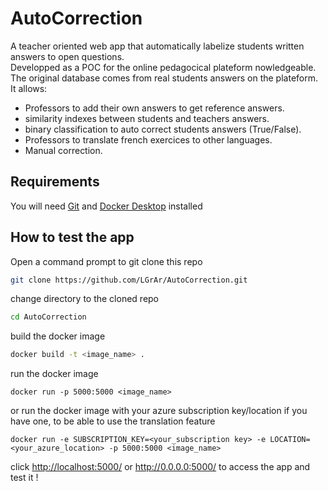 # AutoCorrection
A teacher oriented web app that automatically labelize students written answers to open questions.\
Developped as a POC for the online pedagocical plateform nowledgeable.\
The original database comes from real students answers on the plateform.\
It allows:
  * Professors to add their own answers to get reference answers.
  * similarity indexes between students and teachers answers.
  * binary classification to auto correct students answers (True/False).
  * Professors to translate french exercices to other languages.
  * Manual correction.
## Requirements
You will need <a href="https://git-scm.com/book/en/v2/Getting-Started-Installing-Git" target="_blank">Git</a> and <a href="https://docs.docker.com/desktop/" target="_blank">Docker Desktop</a> installed
## How to test the app
Open a command prompt to git clone this repo
```bash
git clone https://github.com/LGrAr/AutoCorrection.git
```
change directory to the cloned repo
```bash
cd AutoCorrection
```
build the docker image
```bash
docker build -t <image_name> .
```
run the docker image
```
docker run -p 5000:5000 <image_name>
```
or run the docker image with your azure subscription key/location if you have one, to be able to use the translation feature
```
docker run -e SUBSCRIPTION_KEY=<your_subscription key> -e LOCATION=<your_azure_location> -p 5000:5000 <image_name>
```
click <a href="http://localhost:5000/" target="_blank">http://localhost:5000/</a> or <a href="http://0.0.0.0:5000/" target="_blank">http://0.0.0.0:5000/</a> to access the app and test it !
